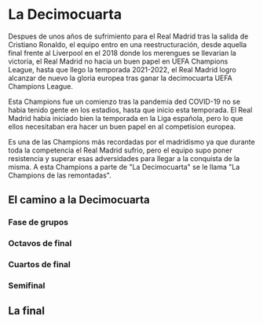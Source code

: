 # La Decimocuarta
Despues de unos años de sufrimiento para el Real Madrid tras la salida de Cristiano Ronaldo, el equipo entro en una reestructuración, desde aquella final frente al Liverpool en el 2018 donde los merengues se llevarian la victoria, el Real Madrid no hacia un buen papel en UEFA Champions League, hasta que llego la temporada 2021-2022, el Real Madrid logro alcanzar de nuevo la gloria europea tras ganar la decimocuarta UEFA Champions League.

Esta Champions fue un comienzo tras la pandemia ded COVID-19 no se habia tenido gente en los estadios, hasta que inicio esta temporada. El Real Madrid habia iniciado bien la temporada en la Liga española, pero lo que ellos necesitaban era hacer un buen papel en al competision europea.

Es una de las Champions más recordadas por el madridismo ya que durante toda la competencia el Real Madrid sufrio, pero el equipo supo poner resistencia y superar esas adversidades para llegar a la conquista de la misma. A esta Champions a parte de "La Decimocuarta" se le llama "La Champions de las remontadas".

## El camino a la Decimocuarta


### Fase de grupos


### Octavos de final


### Cuartos de final


### Semifinal


## La final
